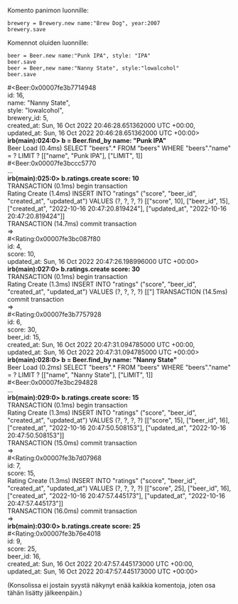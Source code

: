 Komento panimon luonnille:
```
brewery = Brewery.new name:"Brew Dog", year:2007
brewery.save
```
Komennot oluiden luonnille:
```
beer = Beer.new name:"Punk IPA", style: "IPA"
beer.save
beer = Beer,new name:"Nanny State", style:"lowalcohol"
beer.save
```

#<Beer:0x00007fe3b7714948  
 id: 16,  
 name: "Nanny State",  
 style: "lowalcohol",  
 brewery_id: 5,  
 created_at: Sun, 16 Oct 2022 20:46:28.651362000 UTC +00:00,  
 updated_at: Sun, 16 Oct 2022 20:46:28.651362000 UTC +00:00>  
**irb(main):024:0> b = Beer.find_by name: "Punk IPA"**  
  Beer Load (0.4ms)  SELECT "beers".* FROM "beers" WHERE "beers"."name" = ? LIMIT ?  [["name", "Punk IPA"], ["LIMIT", 1]]  
#<Beer:0x00007fe3bccc5770  
...  
**irb(main):025:0> b.ratings.create score: 10**  
  TRANSACTION (0.1ms)  begin transaction  
  Rating Create (1.4ms)  INSERT INTO "ratings" ("score", "beer_id", "created_at", "updated_at") VALUES (?, ?, ?, ?)  [["score", 10], ["beer_id", 15], ["created_at", "2022-10-16 20:47:20.819424"], ["updated_at", "2022-10-16 20:47:20.819424"]]  
  TRANSACTION (14.7ms)  commit transaction  
=>  
#<Rating:0x00007fe3bc087f80  
 id: 4,  
 score: 10,  
 updated_at: Sun, 16 Oct 2022 20:47:26.198996000 UTC +00:00>  
**irb(main):027:0> b.ratings.create score: 30**  
  TRANSACTION (0.1ms)  begin transaction  
  Rating Create (1.3ms)  INSERT INTO "ratings" ("score", "beer_id", "created_at", "updated_at") VALUES (?, ?, ?, ?)  [["]
  TRANSACTION (14.5ms)  commit transaction  
=>  
#<Rating:0x00007fe3b7757928  
 id: 6,  
 score: 30,  
 beer_id: 15,  
 created_at: Sun, 16 Oct 2022 20:47:31.094785000 UTC +00:00,  
 updated_at: Sun, 16 Oct 2022 20:47:31.094785000 UTC +00:00>  
**irb(main):028:0> b = Beer.find_by name: "Nanny State"**  
  Beer Load (0.2ms)  SELECT "beers".* FROM "beers" WHERE "beers"."name" = ? LIMIT ?  [["name", "Nanny State"], ["LIMIT", 1]]  
#<Beer:0x00007fe3bc294828  
...  
**irb(main):029:0> b.ratings.create score: 15**  
  TRANSACTION (0.1ms)  begin transaction  
  Rating Create (1.3ms)  INSERT INTO "ratings" ("score", "beer_id", "created_at", "updated_at") VALUES (?, ?, ?, ?)  [["score", 15], ["beer_id", 16], ["created_at", "2022-10-16 20:47:50.508153"], ["updated_at", "2022-10-16 20:47:50.508153"]]  
  TRANSACTION (15.0ms)  commit transaction  
=>  
#<Rating:0x00007fe3b7d07968  
 id: 7,  
 score: 15,  
  Rating Create (1.3ms)  INSERT INTO "ratings" ("score", "beer_id", "created_at", "updated_at") VALUES (?, ?, ?, ?)  [["score", 25], ["beer_id", 16], ["created_at", "2022-10-16 20:47:57.445173"], ["updated_at", "2022-10-16 20:47:57.445173"]]  
  TRANSACTION (16.0ms)  commit transaction  
=>  
**irb(main):030:0> b.ratings.create score: 25**  
#<Rating:0x00007fe3b76e4018  
 id: 9,  
 score: 25,  
 beer_id: 16,  
 created_at: Sun, 16 Oct 2022 20:47:57.445173000 UTC +00:00,  
 updated_at: Sun, 16 Oct 2022 20:47:57.445173000 UTC +00:00>  
   
 (Konsolissa ei jostain syystä näkynyt enää kaikkia komentoja, joten osa tähän lisätty jälkeenpäin.)
